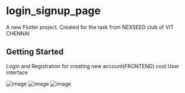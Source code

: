 # login_signup_page

A new Flutter project.
Created for the task from NEXSEED club of VIT CHENNAI

## Getting Started

Login and Registration for creating new account(FRONTEND)
cool User interface

![image](https://user-images.githubusercontent.com/92173708/188719993-bb76cc37-2aa6-4f07-b3ef-d2a0e1fae728.png)
![image](https://user-images.githubusercontent.com/92173708/188720056-66da0a08-e49c-407a-ad54-d210aa95d5c6.png)
![image](https://user-images.githubusercontent.com/92173708/188720085-81212c9d-dd94-4842-8029-3167ebd08807.png)

